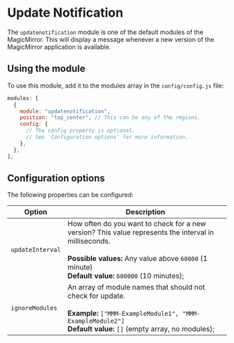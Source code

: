 # Update Notification

The `updatenotification` module is one of the default modules of the MagicMirror.
This will display a message whenever a new version of the MagicMirror application is available.

## Using the module

To use this module, add it to the modules array in the `config/config.js` file:

```javascript
modules: [
  {
    module: "updatenotification",
    position: "top_center", // This can be any of the regions.
    config: {
      // The config property is optional.
      // See 'Configuration options' for more information.
    },
  },
];
```

## Configuration options

The following properties can be configured:

| Option           | Description                                                                                                                                                                                                           |
| ---------------- | --------------------------------------------------------------------------------------------------------------------------------------------------------------------------------------------------------------------- |
| `updateInterval` | How often do you want to check for a new version? This value represents the interval in milliseconds. <br><br> **Possible values:** Any value above `60000` (1 minute) <br> **Default value:** `600000` (10 minutes); |
| `ignoreModules`  | An array of module names that should not check for update. <br><br> **Example:** `["MMM-ExampleModule1", "MMM-ExampleModule2"]` <br> **Default value:** `[]` (empty array, no modules);                               |
